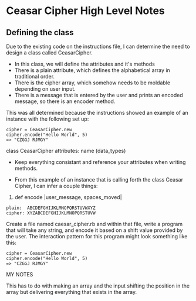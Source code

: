 # Ceasar Cipher High Level Notes

## Defining the class
Due to the existing code on the instructions file, I can determine the need to design a class called CeasarCipher.



* In this class, we will define the attributes and it's methods
* There is a plain attribute, which defines the alphabetical array in traditional order.
* There is the cipher array, which somehow needs to be moldable depending on user input.
* There is a message that is entered by the user and prints an encoded message, so there is an encoder method.

This was all determined because the instructions showed an example of an instance with the following set up:
```
cipher = CeasarCipher.new
cipher.encode("Hello World", 5)
=> "CZGGJ RJMGY"
```
class CeasarCipher
attributes:
name (data_types)
 - Keep everything consistant and reference your attributes when writing methods.

 
* From this example of an instance that is calling forth the class Ceasar Cipher, I can infer a couple things:
1. def encode |user_message, spaces_moved|





```
plain:  ABCDEFGHIJKLMNOPQRSTUVWXYZ
cipher: XYZABCDEFGHIJKLMNOPQRSTUVW
```

Create a file named caesar_cipher.rb and within that file, write a program that will take any string, and encode it based on a shift value provided by the user.  The interaction pattern for this program might look something like this:

```
cipher = CeasarCipher.new
cipher.encode("Hello World", 5)
=> "CZGGJ RJMGY"
```

MY NOTES

This has to do with making an array and the input shifting the position in the array but delivering everything that exists in the array.
